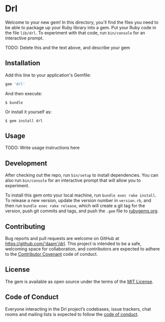 # Drl

Welcome to your new gem! In this directory, you'll find the files you need to be able to package up your Ruby library into a gem. Put your Ruby code in the file `lib/drl`. To experiment with that code, run `bin/console` for an interactive prompt.

TODO: Delete this and the text above, and describe your gem

## Installation

Add this line to your application's Gemfile:

```ruby
gem 'drl'
```

And then execute:

    $ bundle

Or install it yourself as:

    $ gem install drl

## Usage

TODO: Write usage instructions here

## Development

After checking out the repo, run `bin/setup` to install dependencies. You can also run `bin/console` for an interactive prompt that will allow you to experiment.

To install this gem onto your local machine, run `bundle exec rake install`. To release a new version, update the version number in `version.rb`, and then run `bundle exec rake release`, which will create a git tag for the version, push git commits and tags, and push the `.gem` file to [rubygems.org](https://rubygems.org).

## Contributing

Bug reports and pull requests are welcome on GitHub at https://github.com/'daam'/drl. This project is intended to be a safe, welcoming space for collaboration, and contributors are expected to adhere to the [Contributor Covenant](http://contributor-covenant.org) code of conduct.

## License

The gem is available as open source under the terms of the [MIT License](https://opensource.org/licenses/MIT).

## Code of Conduct

Everyone interacting in the Drl project’s codebases, issue trackers, chat rooms and mailing lists is expected to follow the [code of conduct](https://github.com/'daam'/drl/blob/master/CODE_OF_CONDUCT.md).
